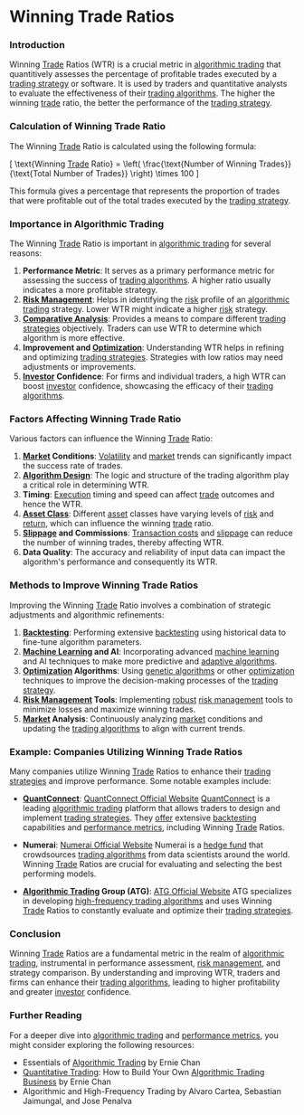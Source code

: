 # Winning Trade Ratios

### Introduction
Winning [Trade](../t/trade.md) Ratios (WTR) is a crucial metric in [algorithmic trading](../a/algorithmic_trading.md) that quantitively assesses the percentage of profitable trades executed by a [trading strategy](../t/trading_strategy.md) or software. It is used by traders and quantitative analysts to evaluate the effectiveness of their [trading algorithms](../t/trading_algorithms.md). The higher the winning [trade](../t/trade.md) ratio, the better the performance of the [trading strategy](../t/trading_strategy.md).

### Calculation of Winning Trade Ratio
The Winning [Trade](../t/trade.md) Ratio is calculated using the following formula:

\[ \text{Winning [Trade](../t/trade.md) Ratio} = \left( \frac{\text{Number of Winning Trades}}{\text{Total Number of Trades}} \right) \times 100 \]

This formula gives a percentage that represents the proportion of trades that were profitable out of the total trades executed by the [trading strategy](../t/trading_strategy.md).

### Importance in Algorithmic Trading
The Winning [Trade](../t/trade.md) Ratio is important in [algorithmic trading](../a/algorithmic_trading.md) for several reasons:

1. **Performance Metric**: It serves as a primary performance metric for assessing the success of [trading algorithms](../t/trading_algorithms.md). A higher ratio usually indicates a more profitable strategy.
2. **[Risk Management](../r/risk_management.md)**: Helps in identifying the [risk](../r/risk.md) profile of an [algorithmic trading](../a/algorithmic_trading.md) strategy. Lower WTR might indicate a higher [risk](../r/risk.md) strategy.
3. **[Comparative Analysis](../c/comparative_analysis.md)**: Provides a means to compare different [trading strategies](../t/trading_strategies.md) objectively. Traders can use WTR to determine which algorithm is more effective.
4. **Improvement and [Optimization](../o/optimization.md)**: Understanding WTR helps in refining and optimizing [trading strategies](../t/trading_strategies.md). Strategies with low ratios may need adjustments or improvements.
5. **[Investor](../i/investor.md) Confidence**: For firms and individual traders, a high WTR can boost [investor](../i/investor.md) confidence, showcasing the efficacy of their [trading algorithms](../t/trading_algorithms.md).

### Factors Affecting Winning Trade Ratio
Various factors can influence the Winning [Trade](../t/trade.md) Ratio:

1. **[Market](../m/market.md) Conditions**: [Volatility](../v/volatility.md) and [market](../m/market.md) trends can significantly impact the success rate of trades.
2. **[Algorithm Design](../a/algorithm_design.md)**: The logic and structure of the trading algorithm play a critical role in determining WTR.
3. **Timing**: [Execution](../e/execution.md) timing and speed can affect [trade](../t/trade.md) outcomes and hence the WTR.
4. **[Asset Class](../a/asset_class.md)**: Different [asset](../a/asset.md) classes have varying levels of [risk](../r/risk.md) and [return](../r/return.md), which can influence the winning [trade](../t/trade.md) ratio.
5. **[Slippage](../s/slippage.md) and Commissions**: [Transaction costs](../t/transaction_costs.md) and [slippage](../s/slippage.md) can reduce the number of winning trades, thereby affecting WTR.
6. **Data Quality**: The accuracy and reliability of input data can impact the algorithm's performance and consequently its WTR.

### Methods to Improve Winning Trade Ratios
Improving the Winning [Trade](../t/trade.md) Ratio involves a combination of strategic adjustments and algorithmic refinements:

1. **[Backtesting](../b/backtesting.md)**: Performing extensive [backtesting](../b/backtesting.md) using historical data to fine-tune algorithm parameters.
2. **[Machine Learning](../m/machine_learning.md) and AI**: Incorporating advanced [machine learning](../m/machine_learning.md) and AI techniques to make more predictive and [adaptive algorithms](../a/adaptive_algorithms.md).
3. **[Optimization](../o/optimization.md) Algorithms**: Using [genetic algorithms](../g/genetic_algorithms_in_trading.md) or other [optimization](../o/optimization.md) techniques to improve the decision-making processes of the [trading strategy](../t/trading_strategy.md).
4. **[Risk Management](../r/risk_management.md) Tools**: Implementing [robust](../r/robust.md) [risk management](../r/risk_management.md) tools to minimize losses and maximize winning trades.
5. **[Market](../m/market.md) Analysis**: Continuously analyzing [market](../m/market.md) conditions and updating the [trading algorithms](../t/trading_algorithms.md) to align with current trends.

### Example: Companies Utilizing Winning Trade Ratios
Many companies utilize Winning [Trade](../t/trade.md) Ratios to enhance their [trading strategies](../t/trading_strategies.md) and improve performance. Some notable examples include:

- **[QuantConnect](../q/quantconnect.md)**: [QuantConnect Official Website](https://www.quantconnect.com/)
  [QuantConnect](../q/quantconnect.md) is a leading [algorithmic trading](../a/algorithmic_trading.md) platform that allows traders to design and implement [trading strategies](../t/trading_strategies.md). They [offer](../o/offer.md) extensive [backtesting](../b/backtesting.md) capabilities and [performance metrics](../p/performance_metrics.md), including Winning [Trade](../t/trade.md) Ratios.

- **Numerai**: [Numerai Official Website](https://numer.ai/)
  Numerai is a [hedge fund](../h/hedge_fund.md) that crowdsources [trading algorithms](../t/trading_algorithms.md) from data scientists around the world. Winning [Trade](../t/trade.md) Ratios are crucial for evaluating and selecting the best performing models.

- **[Algorithmic Trading](../a/algorithmic_trading.md) Group (ATG)**: [ATG Official Website](https://atg.world/)
  ATG specializes in developing [high-frequency trading algorithms](../h/high-frequency_trading_algorithms.md) and uses Winning [Trade](../t/trade.md) Ratios to constantly evaluate and optimize their [trading strategies](../t/trading_strategies.md).

### Conclusion
Winning [Trade](../t/trade.md) Ratios are a fundamental metric in the realm of [algorithmic trading](../a/algorithmic_trading.md), instrumental in performance assessment, [risk management](../r/risk_management.md), and strategy comparison. By understanding and improving WTR, traders and firms can enhance their [trading algorithms](../t/trading_algorithms.md), leading to higher profitability and greater [investor](../i/investor.md) confidence.

### Further Reading
For a deeper dive into [algorithmic trading](../a/algorithmic_trading.md) and [performance metrics](../p/performance_metrics.md), you might consider exploring the following resources:
- Essentials of [Algorithmic Trading](../a/algorithmic_trading.md) by Ernie Chan
- [Quantitative Trading](../q/quantitative_trading.md): How to Build Your Own [Algorithmic Trading](../a/algorithmic_trading.md) [Business](../b/business.md) by Ernie Chan
- Algorithmic and High-Frequency Trading by Alvaro Cartea, Sebastian Jaimungal, and Jose Penalva
